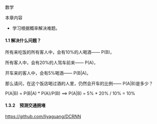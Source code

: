 数学
 
 本章内容
 - 学习根据概率解决难题。
 
 
 
 #### 1.1 解决什么问题？
 
所有来吃饭的所有客人中，会有10%的人喝酒—— P(B)，

所有客人中，会有20%的人驾车前来—— P(A)，

开车来的客人中，会有5%喝酒—— P(B|A)。


那么请问，在这个饭店喝过酒的人里，仍然会开车的比例—— P(A|B)是多少？

P(A|B) = P(B|A) * P(A)/P(B) ==> P(A|B) =  5% * 20% / 10%  = 10%


 
 
 #### 1.3.2　预测交通拥堵
https://github.com/liyaguang/DCRNN